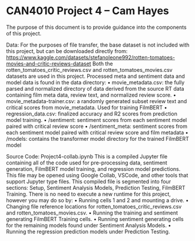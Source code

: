 # CAN4010 Project 4 – Cam Hayes
The purpose of this document is to provide guidance into the components of this project. 

Data:
For the purposes of file transfer, the base dataset is not included with this project, but can be downloaded directly from: https://www.kaggle.com/datasets/stefanoleone992/rotten-tomatoes-movies-and-critic-reviews-dataset
Both the rotten_tomatoes_critic_reviews.csv and rotten_tomatoes_movies.csv datasets are used in this project.
Processed meta and sentiment data and model data is found in the data directory:
•	movie_metadata.csv: the fully parsed and normalized directory of data derived from the source RT data containing film meta data, review text, and normalized review score.
•	movie_metadata-trainer.csv: a randomly generated subset review text and critical scores from movie_metadata. Used for training FilmBERT
•	regression_data.csv: finalized accuracy and R2 scores from prediction model training.
•	/sentiment: sentiment scores from each sentiment model paired with critical review score
•	/sentiment_meta: sentiment scores from each sentiment model paired with critical review score and film metadata
•	/models: contains the transformer model directory for the trained FilmBERT model

Source Code:
Project4-collab.ipynb
This is a compiled Jupyter file containing all of the code used for pre-processing data, sentiment generation, FilmBERT model training, and regression model predictions. This file may be opened using Google Collab, VSCode, and other tools that support Jupyter type files.
This compiled file is segmented into four sections: Setup, Sentiment Analysis Models, Prediction Testing, FilmBERT Training. There is no need to execute a new runtime for this project, however you may do so by:
•	Running cells 1 and 2 and mounting a drive.
•	Changing file reference locations for rotten_tomatoes_critic_reviews.csv and rotten_tomatoes_movies.csv. 
•	Running the training and sentiment generating FilmBERT Training cells. 
•	Running sentiment generating cells for the remaining models found under Sentiment Analysis Models.
•	Running the regression prediction models under Prediction Testing.
